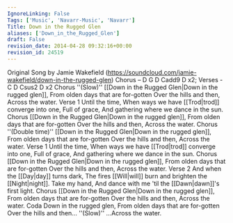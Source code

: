 ```yaml
---
IgnoreLinking: False
Tags: ['Music', 'Navarr-Music', 'Navarr']
Title: Down in the Rugged Glen
aliases: ['Down_in_the_Rugged_Glen']
draft: False
revision_date: 2014-04-28 09:32:16+00:00
revision_id: 24519
---
```


Original Song by Jamie Wakefield  (https://soundcloud.com/jamie-wakefield/down-in-the-rugged-glen) 
Chorus – D G D Cadd9 D x2; Verses -  C D Csus2 D x2
Chorus ''(Slow)''
[[Down in the Rugged Glen|Down in the rugged glen]],
From olden days that are for-gotten
Over the hills and then,
Across the water.
Verse 1
Until the time,
When ways we have [[Trod|trod]] converge into one,
Full of grace,
And gathering where we dance in the sun.
Chorus
[[Down in the Rugged Glen|Down in the rugged glen]],
From olden days that are for-gotten
Over the hills and then,
Across the water.
Chorus ''(Double time)''
[[Down in the Rugged Glen|Down in the rugged glen]],
From olden days that are for-gotten
Over the hills and then,
Across the water.
Verse 1
Until the time,
When ways we have [[Trod|trod]] converge into one,
Full of grace,
And gathering where we dance in the sun.
Chorus
[[Down in the Rugged Glen|Down in the rugged glen]],
From olden days that are for-gotten
Over the hills and then,
Across the water.
Verse 2
And when the [[Day|day]] turns dark,
The fires [[Will|will]] burn and brighten the [[Night|night]].
Take my hand,
And dance with me 'til the [[Dawn|dawn]]'s first light.
Chorus
[[Down in the Rugged Glen|Down in the rugged glen]],
From olden days that are for-gotten
Over the hills and then,
Across the water.
Coda
Down in the rugged glen,
From olden days that are for-gotten
Over the hills and then...
''(Slow)'' …Across the water.